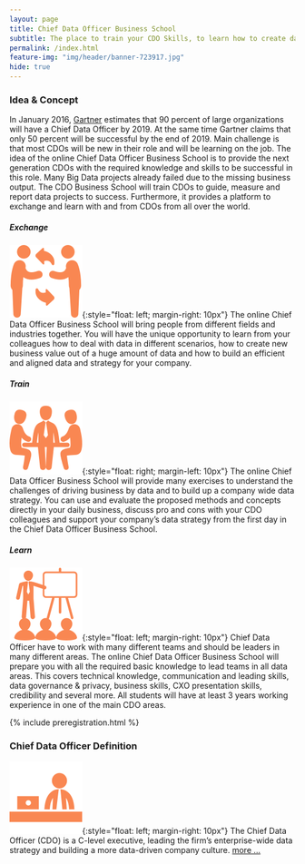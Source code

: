 ```yaml
---
layout: page
title: Chief Data Officer Business School
subtitle: The place to train your CDO Skills, to learn how to create data-driven business value for your company and to exchange with CDOs.
permalink: /index.html
feature-img: "img/header/banner-723917.jpg"
hide: true
---
```


### Idea & Concept
In January 2016, [Gartner](http://www.gartner.com/newsroom/id/3190117) estimates that 90 percent of large organizations 
will have a Chief Data Officer by 2019. At the same time Gartner claims that only 50 percent will be successful by the 
end of 2019. Main challenge is that most CDOs will be new in their role and will be learning on the job. 
The idea of the online Chief Data Officer Business School is to provide the next generation CDOs with the required 
knowledge and skills to be successful in this role. Many Big Data projects already failed due to the missing business 
output. The CDO Business School will train CDOs to guide, measure and report data projects to success. Furthermore, 
it provides a platform to exchange and learn with and from CDOs from all over the world.

##### Exchange
![Exchange](/img/icons/men-exchanging-symbol.png){:style="float: left; margin-right: 10px"}
The online Chief Data Officer Business School will bring people from different fields and industries together. You will 
have the unique opportunity to learn from your colleagues how to deal with data in different scenarios, how to create 
new business value out of a huge amount of data and how to build an efficient and aligned data and strategy for your 
company.

##### Train
![Train](/img/icons/business-table.png){:style="float: right; margin-left: 10px"}
The online Chief Data Officer Business School will provide many exercises to understand the challenges of driving 
business by data and to build up a company wide data strategy. You can use and evaluate the proposed methods and 
concepts directly in your daily business, discuss pro and cons with your CDO colleagues and support your company’s 
data strategy from the first day in the Chief Data Officer Business School.

##### Learn
![Learn](/img/icons/seo-training.png){:style="float: left; margin-right: 10px"}
Chief Data Officer have to work with many different teams and should be leaders in many different areas. The online 
Chief Data Officer Business School will prepare you with all the required basic knowledge to lead teams in all data 
areas. This covers technical knowledge, communication and leading skills, data governance & privacy, business skills, 
CXO presentation skills, credibility and several more.
All students will have at least 3 years working experience in one of the main CDO areas.


{% include preregistration.html %}


### Chief Data Officer Definition
![CDO](/img/icons/businessman.png){:style="float: left; margin-right: 10px"}
The Chief Data Officer (CDO) is a C-level executive, leading the firm’s enterprise-wide data strategy and building a 
more data-driven company culture. [more ...](/2016/02/15/CDO-definition.html)


